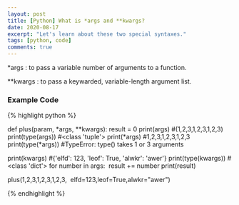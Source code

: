 ```yaml
---
layout: post
title: [Python] What is *args and **kwargs?
date: 2020-08-17
excerpt: "Let's learn about these two special syntaxes."
tags: [python, code]
comments: true
---
```




*args : to pass a variable number of arguments to a function. 

**kwargs : to pass a keywarded, variable-length argument list. 

### Example Code

{% highlight python %}

def plus(param, *args, **kwargs):
  result = 0
  print(args)
  #(1,2,3,1,2,3,1,2,3)
  print(type(args))
  #<class 'tuple'>
  print(*args)
  #1,2,3,1,2,3,1,2,3
  print(type(*args))
  #TypeError: type() takes 1 or 3 arguments

  print(kwargs)
  #{'elfd': 123, 'leof': True, 'alwkr': 'awer'}
  print(type(kwargs))
  #<class 'dict'>
  for number in args:
​    result += number
  print(result)

plus(1,2,3,1,2,3,1,2,3,
​      elfd=123,leof=True,alwkr="awer")

{% endhighlight %}

